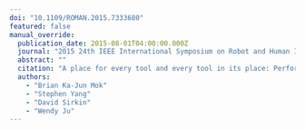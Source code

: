 ```yaml
---
doi: "10.1109/ROMAN.2015.7333680"
featured: false
manual_override:
  publication_date: 2015-08-01T04:00:00.000Z
  journal: "2015 24th IEEE International Symposium on Robot and Human Interactive Communication (RO-MAN)"
  abstract: ""
  citation: "A place for every tool and every tool in its place: Performing collaborative tasks with interactive robotic drawers (2015)"
  authors:
    - "Brian Ka-Jun Mok"
    - "Stephen Yang"
    - "David Sirkin"
    - "Wendy Ju"
---
```


<!-- You can add additional content about this publication here if needed -->
